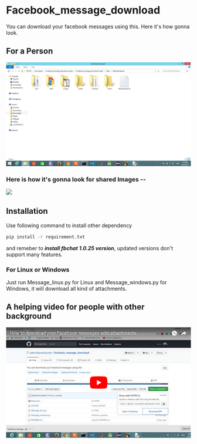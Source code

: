 # Facebook_message_download
You can download your facebook messages using this.
Here it's how gonna look.

## For a Person

<img src= Extras/exp1.png >

### Here is how it's gonna look for shared Images --
<img src= Extras/exp2.png >

## Installation
Use following command to install other dependency

```bash
pip install -r requirement.txt
```
and remeber to ***install fbchat 1.0.25 version***, updated versions don't support many features.

### For Linux or Windows

Just run Message_linux.py for Linux and Message_windows.py for Windows, it will download all kind of attachments.

## A helping video for people with other background

[![Watch the video](Extras/youtube.png)](https://www.youtube.com/watch?v=xW2hpkoaIiM)
